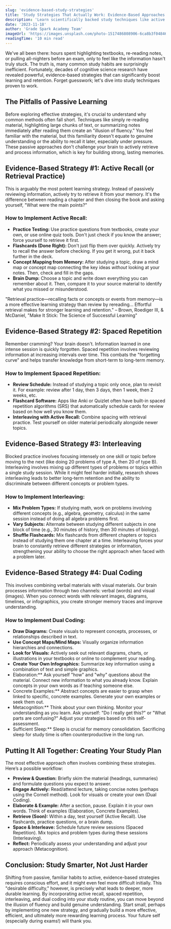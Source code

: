 ```yaml
---
slug: 'evidence-based-study-strategies'
title: 'Study Strategies That Actually Work: Evidence-Based Approaches'
description: 'Learn scientifically backed study techniques like active recall, spaced repetition, and interleaving to boost learning and retention. Stop wasting time on ineffective methods.'
date: '2023-11-18'
author: 'Grade Spark Academy Team'
imageUrl: 'https://images.unsplash.com/photo-1517486808906-6ca8b3f04846?ixlib=rb-4.0.3&ixid=M3wxMjA3fDB8MHxwaG90by1wYWdlfHx8fGVufDB8fHx8fA%3D%3D&auto=format&fit=crop&w=1200&q=80'
readingTime: '10 min read'
---
```

We've all been there: hours spent highlighting textbooks, re-reading notes, or pulling all-nighters before an exam, only to feel like the information hasn't truly stuck. The truth is, many common study habits are surprisingly inefficient. Fortunately, decades of cognitive science research have revealed powerful, evidence-based strategies that can significantly boost learning and retention. Forget guesswork; let's dive into study techniques proven to work.


## The Pitfalls of Passive Learning
Before exploring effective strategies, it's crucial to understand why common methods often fall short. Techniques like simply re-reading material, highlighting large chunks of text, or summarizing notes immediately after reading them create an "illusion of fluency." You feel familiar with the material, but this familiarity doesn't equate to genuine understanding or the ability to recall it later, especially under pressure. These passive approaches don't challenge your brain to actively retrieve and process information, which is key for building strong, lasting memories.

## Evidence-Based Strategy #1: Active Recall (or Retrieval Practice)
This is arguably the most potent learning strategy. Instead of passively reviewing information, actively try to retrieve it from your memory. It's the difference between reading a chapter and then closing the book and asking yourself, "What were the main points?"

### How to Implement Active Recall:
* **Practice Testing:** Use practice questions from textbooks, create your own, or use online quiz tools. Don't just check if you know the answer; force yourself to retrieve it first.
* **Flashcards (Done Right):** Don't just flip them over quickly. Actively try to recall the answer before checking. If you get it wrong, put it back further in the deck.
* **Concept Mapping from Memory:** After studying a topic, draw a mind map or concept map connecting the key ideas *without* looking at your notes. Then, check and fill in the gaps.
* **Brain Dump:** Choose a topic and write down everything you can remember about it. Then, compare it to your source material to identify what you missed or misunderstood.

>
"Retrieval practice—recalling facts or concepts or events from memory—is a more effective learning strategy than review by rereading... Effortful retrieval makes for stronger learning and retention." – Brown, Roediger III, & McDaniel, "Make It Stick: The Science of Successful Learning"

## Evidence-Based Strategy #2: Spaced Repetition
Remember cramming? Your brain doesn't. Information learned in one intense session is quickly forgotten. Spaced repetition involves reviewing information at increasing intervals over time. This combats the "forgetting curve" and helps transfer knowledge from short-term to long-term memory.

### How to Implement Spaced Repetition:
* **Review Schedule:** Instead of studying a topic only once, plan to revisit it. For example: review after 1 day, then 3 days, then 1 week, then 2 weeks, etc.
* **Flashcard Software:** Apps like Anki or Quizlet often have built-in spaced repetition algorithms (SRS) that automatically schedule cards for review based on how well you know them.
* **Interleaving with Active Recall:** Combine spacing with retrieval practice. Test yourself on older material periodically alongside newer topics.

## Evidence-Based Strategy #3: Interleaving
Blocked practice involves focusing intensely on one skill or topic before moving to the next (like doing 20 problems of type A, then 20 of type B). Interleaving involves mixing up different types of problems or topics within a single study session. While it might feel harder initially, research shows interleaving leads to better long-term retention and the ability to discriminate between different concepts or problem types.

### How to Implement Interleaving:
* **Mix Problem Types:** If studying math, work on problems involving different concepts (e.g., algebra, geometry, calculus) in the same session instead of doing all algebra problems first.
* **Vary Subjects:** Alternate between studying different subjects in one block of time (e.g., 30 minutes of history, then 30 minutes of biology).
* **Shuffle Flashcards:** Mix flashcards from different chapters or topics instead of studying them one chapter at a time.
Interleaving forces your brain to constantly retrieve different strategies or information, strengthening your ability to choose the right approach when faced with a problem later.

## Evidence-Based Strategy #4: Dual Coding
This involves combining verbal materials with visual materials. Our brain processes information through two channels: verbal (words) and visual (images). When you connect words with relevant images, diagrams, timelines, or infographics, you create stronger memory traces and improve understanding.

### How to Implement Dual Coding:
* **Draw Diagrams:** Create visuals to represent concepts, processes, or relationships described in text.
* **Use Concept Maps/Mind Maps:** Visually organize information hierarchies and connections.
* **Look for Visuals:** Actively seek out relevant diagrams, charts, or illustrations in your textbooks or online to complement your reading.
* **Create Your Own Infographics:** Summarize key information using a combination of text and simple graphics.
* Elaboration:** Ask yourself "how" and "why" questions about the material. Connect new information to what you already know. Explain concepts in your own words as if teaching someone else.
* Concrete Examples:** Abstract concepts are easier to grasp when linked to specific, concrete examples. Generate your own examples or seek them out.
* Metacognition:** Think about your own thinking. Monitor your understanding as you learn. Ask yourself: "Do I really get this?" or "What parts are confusing?" Adjust your strategies based on this self-assessment.
* Sufficient Sleep:** Sleep is crucial for memory consolidation. Sacrificing sleep for study time is often counterproductive in the long run.

## Putting It All Together: Creating Your Study Plan
The most effective approach often involves combining these strategies. Here’s a possible workflow:
* **Preview & Question:** Briefly skim the material (headings, summaries) and formulate questions you expect to answer.
* **Engage Actively:** Read/attend lecture, taking concise notes (perhaps using the Cornell method). Look for visuals or create your own (Dual Coding).
* **Elaborate & Example:** After a section, pause. Explain it in your own words. Think of examples (Elaboration, Concrete Examples).
* **Retrieve (Soon):** Within a day, test yourself (Active Recall). Use flashcards, practice questions, or a brain dump.
* **Space & Interleave:** Schedule future review sessions (Spaced Repetition). Mix topics and problem types during these sessions (Interleaving).
* **Reflect:** Periodically assess your understanding and adjust your approach (Metacognition).

## Conclusion: Study Smarter, Not Just Harder
Shifting from passive, familiar habits to active, evidence-based strategies requires conscious effort, and it might even feel more difficult initially. This "desirable difficulty," however, is precisely what leads to deeper, more durable learning. By incorporating active recall, spaced repetition, interleaving, and dual coding into your study routine, you can move beyond the illusion of fluency and build genuine understanding. Start small, perhaps by implementing one new strategy, and gradually build a more effective, efficient, and ultimately more rewarding learning process. Your future self (especially during exams!) will thank you.
